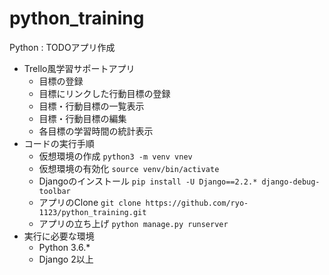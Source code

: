 # python_training
Python : TODOアプリ作成
 - Trello風学習サポートアプリ
   - 目標の登録
   - 目標にリンクした行動目標の登録
   - 目標・行動目標の一覧表示
   - 目標・行動目標の編集
   - 各目標の学習時間の統計表示
 - コードの実行手順
   - 仮想環境の作成
   `python3 -m venv vnev`
   - 仮想環境の有効化
   `source venv/bin/activate`
   - Djangoのインストール
   `pip install -U Django==2.2.* django-debug-toolbar`
   - アプリのClone
   `git clone https://github.com/ryo-1123/python_training.git`
   - アプリの立ち上げ
   `python manage.py runserver`
 - 実行に必要な環境
   - Python 3.6.*
   - Django 2以上